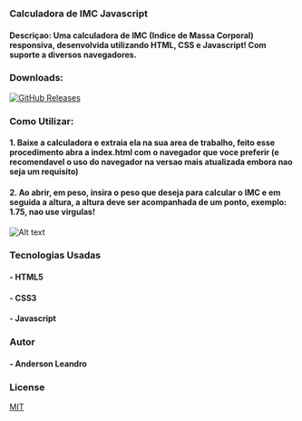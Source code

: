 ### Calculadora de IMC Javascript
#### Descriçao: Uma calculadora de IMC (Indice de Massa Corporal) responsiva, desenvolvida utilizando HTML, CSS e Javascript! Com suporte a diversos navegadores.


### Downloads:
[![GitHub Releases](https://img.shields.io/badge/CalcJS-download-brightgreen)](https://github.com/AndersonLeandrog/CalcJS/releases)


### Como Utilizar:
#### 1. Baixe a calculadora e extraia ela na sua area de trabalho, feito esse procedimento abra a index.html com o navegador que voce preferir (e recomendavel o uso do navegador na versao mais atualizada embora nao seja um requisito)
#### 2. Ao abrir, em peso, insira o peso que deseja para calcular o IMC e em seguida a altura, a altura deve ser acompanhada de um ponto, exemplo: 1.75, nao use virgulas!


![Alt text](https://i.ibb.co/Jd2NB4w/1.png)

### Tecnologias Usadas
#### - HTML5
#### - CSS3
#### - Javascript

### Autor
#### - Anderson Leandro


### License
[MIT](https://choosealicense.com/licenses/mit/)
